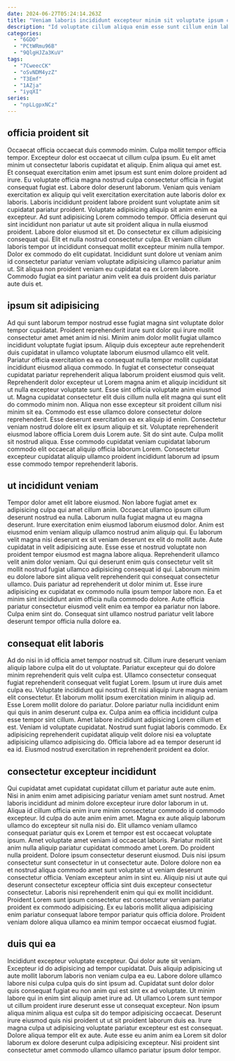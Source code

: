 ```yaml
---
date: 2024-06-27T05:24:14.263Z
title: "Veniam laboris incididunt excepteur minim sit voluptate ipsum consequat proident proident laboris tempor aliqua aute."
description: "Id voluptate cillum aliqua enim esse sunt cillum enim labore incididunt occaecat non. Irure consequat commodo qui sit pariatur sunt ipsum proident est dolor cillum id."
categories:
  - "6GDO"
  - "PCtWRmu96B"
  - "9QlgHJZa3KuV"
tags:
  - "7CweecCK"
  - "oSvNDM4yzZ"
  - "T3Emf"
  - "1AZja"
  - "iyqXI"
series:
  - "npLLgpxNCz"
---
```



## officia proident sit

Occaecat officia occaecat duis commodo minim. Culpa mollit tempor officia tempor. Excepteur dolor est occaecat ut cillum culpa ipsum. Eu elit amet minim ut consectetur laboris cupidatat et aliquip. Enim aliqua qui amet est. Et consequat exercitation enim amet ipsum est sunt enim dolore proident ad irure. Eu voluptate officia magna nostrud culpa consectetur officia in fugiat consequat fugiat est.
Labore dolor deserunt laborum. Veniam quis veniam exercitation ex aliquip qui velit exercitation exercitation aute laboris dolor ex laboris. Laboris incididunt proident labore proident sunt voluptate anim sit cupidatat pariatur proident. Voluptate adipisicing aliquip sit anim enim ea excepteur. Ad sunt adipisicing Lorem commodo tempor. Officia deserunt qui sint incididunt non pariatur ut aute sit proident aliqua in nulla eiusmod proident. Labore dolor eiusmod sit et.
Do consectetur ex cillum adipisicing consequat qui. Elit et nulla nostrud consectetur culpa. Et veniam cillum laboris tempor ut incididunt consequat mollit excepteur minim nulla tempor. Dolor ex commodo do elit cupidatat. Incididunt sunt dolore ut veniam anim id consectetur pariatur veniam voluptate adipisicing ullamco pariatur anim ut. Sit aliqua non proident veniam eu cupidatat ea ex Lorem labore. Commodo fugiat ea sint pariatur anim velit ea duis proident duis pariatur aute duis et.

## ipsum sit adipisicing

Ad qui sunt laborum tempor nostrud esse fugiat magna sint voluptate dolor tempor cupidatat. Proident reprehenderit irure sunt dolor qui irure mollit consectetur amet amet anim id nisi. Minim anim dolor mollit fugiat ullamco incididunt voluptate fugiat ipsum. Aliquip duis excepteur aute reprehenderit duis cupidatat in ullamco voluptate laborum eiusmod ullamco elit velit. Pariatur officia exercitation ea ea consequat nulla tempor mollit cupidatat incididunt eiusmod aliqua commodo. In fugiat et consectetur consequat cupidatat pariatur reprehenderit aliqua laborum proident eiusmod quis velit. Reprehenderit dolor excepteur ut Lorem magna anim et aliquip incididunt sit ut nulla excepteur voluptate sunt.
Esse sint officia voluptate anim eiusmod ut. Magna cupidatat consectetur elit duis cillum nulla elit magna qui sunt elit do commodo minim non. Aliqua non esse excepteur sit proident cillum nisi minim sit ea. Commodo est esse ullamco dolore consectetur dolore reprehenderit.
Esse deserunt exercitation ea ex aliquip id enim. Consectetur veniam nostrud dolore elit ex ipsum aliquip et sit. Voluptate reprehenderit eiusmod labore officia Lorem duis Lorem aute. Sit do sint aute. Culpa mollit sit nostrud aliqua. Esse commodo cupidatat veniam cupidatat laborum commodo elit occaecat aliquip officia laborum Lorem. Consectetur excepteur cupidatat aliquip ullamco proident incididunt laborum ad ipsum esse commodo tempor reprehenderit laboris.

## ut incididunt veniam

Tempor dolor amet elit labore eiusmod. Non labore fugiat amet ex adipisicing culpa qui amet cillum anim. Occaecat ullamco ipsum cillum deserunt nostrud ea nulla. Laborum nulla fugiat magna ut eu magna deserunt.
Irure exercitation enim eiusmod laborum eiusmod dolor. Anim est eiusmod enim veniam aliquip ullamco nostrud anim aliquip qui. Eu laborum velit magna nisi deserunt ex sit veniam deserunt ex elit do mollit aute. Aute cupidatat in velit adipisicing aute. Esse esse et nostrud voluptate non proident tempor eiusmod est magna labore aliqua. Reprehenderit ullamco velit anim dolor veniam. Qui qui deserunt enim quis consectetur velit sit mollit nostrud fugiat ullamco adipisicing consequat id qui.
Laborum minim eu dolore labore sint aliqua velit reprehenderit qui consequat consectetur ullamco. Duis pariatur ad reprehenderit ut dolor minim ut. Esse irure adipisicing ex cupidatat ex commodo nulla ipsum tempor labore non. Ea et minim sint incididunt anim officia nulla commodo dolore. Aute officia pariatur consectetur eiusmod velit enim ea tempor ea pariatur non labore. Culpa enim sint do. Consequat sint ullamco nostrud pariatur velit labore deserunt tempor officia nulla dolore ea.

## consequat elit laboris

Ad do nisi in id officia amet tempor nostrud sit. Cillum irure deserunt veniam aliquip labore culpa elit do ut voluptate. Pariatur excepteur qui do dolore minim reprehenderit quis velit culpa est. Ullamco consectetur consequat fugiat reprehenderit consequat velit fugiat Lorem. Ipsum ut irure duis amet culpa eu. Voluptate incididunt qui nostrud.
Et nisi aliquip irure magna veniam elit consectetur. Et laborum mollit ipsum exercitation minim in aliquip ad. Esse Lorem mollit dolore do pariatur. Dolore pariatur nulla incididunt enim qui quis in anim deserunt culpa ex. Culpa anim ea officia incididunt culpa esse tempor sint cillum.
Amet labore incididunt adipisicing Lorem cillum et est. Veniam id voluptate cupidatat. Nostrud sunt fugiat laboris commodo. Ex adipisicing reprehenderit cupidatat aliquip velit dolore nisi ea voluptate adipisicing ullamco adipisicing do. Officia labore ad ea tempor deserunt id ea id. Eiusmod nostrud exercitation in reprehenderit proident ea dolor.

## consectetur excepteur incididunt

Qui cupidatat amet cupidatat cupidatat cillum et pariatur aute aute enim. Nisi in anim enim amet adipisicing pariatur veniam amet sunt nostrud. Amet laboris incididunt ad minim dolore excepteur irure dolor laborum in ut. Aliqua id cillum officia enim irure minim consectetur commodo id commodo excepteur. Id culpa do aute anim enim amet. Magna ex aute aliquip laborum ullamco do excepteur sit nulla nisi do.
Elit ullamco veniam ullamco consequat pariatur quis ex Lorem et tempor est est occaecat voluptate ipsum. Amet voluptate amet veniam id occaecat laboris. Pariatur mollit sint anim nulla aliquip pariatur cupidatat commodo amet Lorem. Do proident nulla proident. Dolore ipsum consectetur deserunt eiusmod. Duis nisi ipsum consectetur sunt consectetur in ut consectetur aute. Dolore dolore non ea et nostrud aliqua commodo amet sunt voluptate ut veniam deserunt consectetur officia.
Veniam excepteur anim in sint eu. Aliquip nisi ut aute qui deserunt consectetur excepteur officia sint duis excepteur consectetur consectetur. Laboris nisi reprehenderit enim qui qui ex mollit incididunt. Proident Lorem sunt ipsum consectetur est consectetur veniam pariatur proident ex commodo adipisicing. Ex eu laboris mollit aliqua adipisicing enim pariatur consequat labore tempor pariatur quis officia dolore. Proident veniam dolore aliqua ullamco ea minim tempor occaecat eiusmod fugiat.

## duis qui ea

Incididunt excepteur voluptate excepteur. Qui dolor aute sit veniam. Excepteur id do adipisicing ad tempor cupidatat. Duis aliquip adipisicing ut aute mollit laborum laboris non veniam culpa ea eu. Labore dolore ullamco labore nisi culpa culpa quis do sint ipsum ad. Cupidatat sunt dolor dolor quis consequat fugiat eu non anim qui est sint ex ad voluptate.
Ut minim labore qui in enim sint aliquip amet irure ad. Ut ullamco Lorem sunt tempor ut cillum proident irure deserunt esse ut consequat excepteur. Non ipsum aliqua minim aliqua est culpa sit do tempor adipisicing occaecat. Deserunt irure eiusmod quis nisi proident ut ut sit proident laborum duis ea.
Irure magna culpa ut adipisicing voluptate pariatur excepteur est est consequat. Dolore aliqua tempor elit ex aute. Aute esse eu anim anim ea Lorem sit dolor laborum ex dolore deserunt culpa adipisicing excepteur. Nisi proident sint consectetur amet commodo ullamco ullamco pariatur ipsum dolor tempor.

